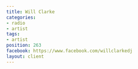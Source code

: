```yaml
---
title: Will Clarke
categories:
- radio
- artist
tags:
- artist
position: 263
facebook: https://www.facebook.com/willclarkedj
layout: client
---
```


